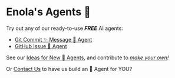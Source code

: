 <!--
    SPDX-License-Identifier: Apache-2.0

    Copyright 2025 The Enola <https://enola.dev> Authors

    Licensed under the Apache License, Version 2.0 (the "License");
    you may not use this file except in compliance with the License.
    You may obtain a copy of the License at

        https://www.apache.org/licenses/LICENSE-2.0

    Unless required by applicable law or agreed to in writing, software
    distributed under the License is distributed on an "AS IS" BASIS,
    WITHOUT WARRANTIES OR CONDITIONS OF ANY KIND, either express or implied.
    See the License for the specific language governing permissions and
    limitations under the License.
-->

# Enola's Agents 🧙

Try out any of our ready-to-use _**FREE**_ AI agents:

* [Git Commit ✨ Message 🔮 Agent](git-commit.md)
* [GitHub Issue 🐛 Agent](github-issue.md)

See our [Ideas for New 🧙 Agents](https://github.com/orgs/enola-dev/discussions/categories/ideas-for-new-agents), and contribute to _[make your own](../tutorial/agents.md)!_

Or [Contact Us](../support.md) to have us build an 🥷 Agent for YOU?

<!-- TODO ## By the Enola.dev community -vs- ## Elsewhere -->
